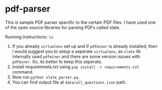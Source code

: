 # pdf-parser

This is sample PDF parser specific to the certain PDF files. I have used one of the open source libraries for parsing PDFs
called slate. 

Running Instructions: `\n`
1. If you already `virtualenv` set up and if `pdfminer` is already installed, then I would suggest you to setup a seperate
   `virtualenv`, as `slate` lib internally used `pdfminer` and there are some version issues with `pdfminer`. So, its better to keep 
   this seperate.
2. Install requiremnets.txt using `pip install -r requirements.txt` command.
3. Now run `python slate_parser.py`.
4. You can find output file at `data/all_questions.json` path.
